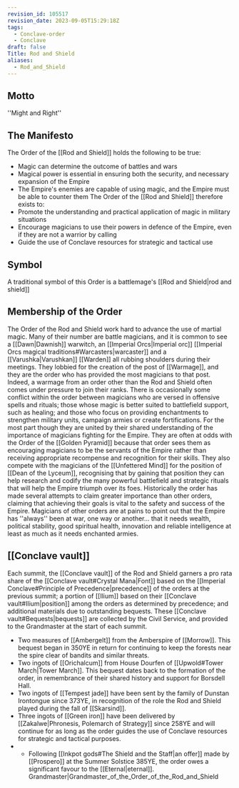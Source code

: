 ```yaml
---
revision_id: 105517
revision_date: 2023-09-05T15:29:18Z
tags:
  - Conclave-order
  - Conclave
draft: false
Title: Rod and Shield
aliases:
  - Rod_and_Shield
---
```

## Motto
''Might and Right''
## The Manifesto
The Order of the [[Rod and Shield]] holds the following to be true:
* Magic can determine the outcome of battles and wars
* Magical power is essential in ensuring both the security, and necessary expansion of the Empire
* The Empire's enemies are capable of using magic, and the Empire must be able to counter them
The Order of the [[Rod and Shield]] therefore exists to:
* Promote the understanding and practical application of magic in military situations
* Encourage magicians to use their powers in defence of the Empire, even if they are not a warrior by calling
* Guide the use of Conclave resources for strategic and tactical use
## Symbol
A traditional symbol of this Order is a battlemage's [[Rod and Shield|rod and shield]]
## Membership of the Order
The Order of the Rod and Shield work hard to advance the use of martial magic. Many of their number are battle magicians, and it is common to see a [[Dawn|Dawnish]] warwitch, an [[Imperial Orcs|Imperial orc]] [[Imperial Orcs magical traditions#Warcasters|warcaster]] and a [[Varushka|Varushkan]] [[Warden]] all rubbing shoulders during their meetings. They lobbied for the creation of the post of [[Warmage]], and they are the order who has provided the most magicians to that post. Indeed, a warmage from an order other than the Rod and Shield often comes under pressure to join their ranks.
There is occasionally some conflict within the order between magicians who are versed in offensive spells and rituals; those whose magic is better suited to battlefield support, such as healing; and those who focus on providing enchantments to strengthen military units, campaign armies or create fortifications. For the most part though they are united by their shared understanding of the importance of magicians fighting for the Empire.
They are often at odds with the Order of the [[Golden Pyramid]] because that order sees them as encouraging magicians to be the servants of the Empire rather than receiving appropriate recompense and recognition for their skills. They also compete with the magicians of the [[Unfettered Mind]] for the position of [[Dean of the Lyceum]], recognising that by gaining that position they can help research and codify the many powerful battlefield and strategic rituals that will help the Empire triumph over its foes.
Historically the order has made several attempts to claim greater importance than other orders, claiming that achieving their goals is vital to the safety and success of the Empire. Magicians of other orders are at pains to point out that the Empire has ''always'' been at war, one way or another... that it needs wealth, political stability, good spiritual health, innovation and reliable intelligence at least as much as it needs enchanted armies.
## [[Conclave vault]]
Each summit, the [[Conclave vault]] of the Rod and Shield garners a pro rata share of the [[Conclave vault#Crystal Mana|Font]] based on the [[Imperial Conclave#Principle of Precedence|precedence]] of the orders at the previous summit; a portion of [[Ilium]] based on their [[Conclave vault#Ilium|position]] among the orders as determined by precedence; and additional materials due to outstanding bequests.
These [[Conclave vault#Bequests|bequests]] are collected by the Civil Service, and provided to the Grandmaster at the start of each summit.
* Two measures of [[Ambergelt]] from the Amberspire of [[Morrow]]. This bequest began in 350YE in return for continuing to keep the forests near the spire clear of bandits and similar threats. 
* Two ingots of [[Orichalcum]] from House Dourfen of [[Upwold#Tower March|Tower March]]. This bequest dates back to the formation of the order, in remembrance of their shared history and support for Borsdell Hall.
* Two ingots of [[Tempest jade]] have been sent by the family of Dunstan Irontongue since 373YE, in recognition of the role the Rod and Shield played during the fall of [[Skarsind]].
* Three ingots of [[Green iron]] have been delivered by [[Zakalwe|Phronesis, Polemarch of Strategy]] since 258YE and will continue for as long as the order guides the use of Conclave resources for strategic and tactical purposes.
* * Following [[Inkpot gods#The Shield and the Staff|an offer]] made by [[Prospero]] at the Summer Solstice 385YE, the order owes a significant favour to the [[Eternal|eternal]].
Grandmaster|Grandmaster_of_the_Order_of_the_Rod_and_Shield